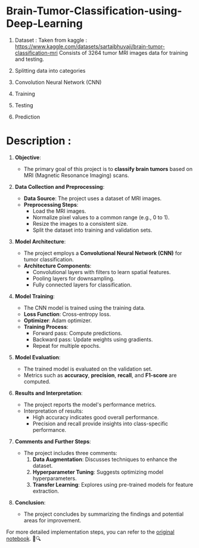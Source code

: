 # Brain-Tumor-Classification-using-Deep-Learning

1) Dataset : 
   Taken from kaggle : https://www.kaggle.com/datasets/sartajbhuvaji/brain-tumor-classification-mri
   Consists of 3264 tumor MRI images data for training and testing.

3) Splitting data into categories

4) Convolution Neural Network (CNN)

5) Training

6) Testing

7) Prediction

# Description :

1. **Objective**:
   - The primary goal of this project is to **classify brain tumors** based on MRI (Magnetic Resonance Imaging) scans.

2. **Data Collection and Preprocessing**:
   - **Data Source**: The project uses a dataset of MRI images.
   - **Preprocessing Steps**:
     - Load the MRI images.
     - Normalize pixel values to a common range (e.g., 0 to 1).
     - Resize the images to a consistent size.
     - Split the dataset into training and validation sets.

3. **Model Architecture**:
   - The project employs a **Convolutional Neural Network (CNN)** for tumor classification.
   - **Architecture Components**:
     - Convolutional layers with filters to learn spatial features.
     - Pooling layers for downsampling.
     - Fully connected layers for classification.

4. **Model Training**:
   - The CNN model is trained using the training data.
   - **Loss Function**: Cross-entropy loss.
   - **Optimizer**: Adam optimizer.
   - **Training Process**:
     - Forward pass: Compute predictions.
     - Backward pass: Update weights using gradients.
     - Repeat for multiple epochs.

5. **Model Evaluation**:
   - The trained model is evaluated on the validation set.
   - Metrics such as **accuracy**, **precision**, **recall**, and **F1-score** are computed.

6. **Results and Interpretation**:
   - The project reports the model's performance metrics.
   - Interpretation of results:
     - High accuracy indicates good overall performance.
     - Precision and recall provide insights into class-specific performance.

7. **Comments and Further Steps**:
   - The project includes three comments:
     1. **Data Augmentation**: Discusses techniques to enhance the dataset.
     2. **Hyperparameter Tuning**: Suggests optimizing model hyperparameters.
     3. **Transfer Learning**: Explores using pre-trained models for feature extraction.

8. **Conclusion**:
   - The project concludes by summarizing the findings and potential areas for improvement.

For more detailed implementation steps, you can refer to the [original notebook](https://www.kaggle.com/shivamagarwal/brain-tumor-classification-mri). 🧠🔍
